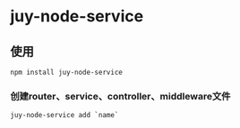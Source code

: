 # juy-node-service

## 使用
```
npm install juy-node-service
```

### 创建router、service、controller、middleware文件
```
juy-node-service add `name`
```

